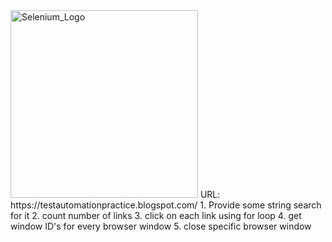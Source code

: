 <img width="300" alt="Selenium_Logo" src="https://github.com/user-attachments/assets/7e9dd0e7-4ca0-4f5a-8912-d8a0d2ff1c26" />
URL: https://testautomationpractice.blogspot.com/
1. Provide some string search for it
2. count number of links
3. click on each link using for loop
4. get window ID's for every browser window
5. close specific browser window
